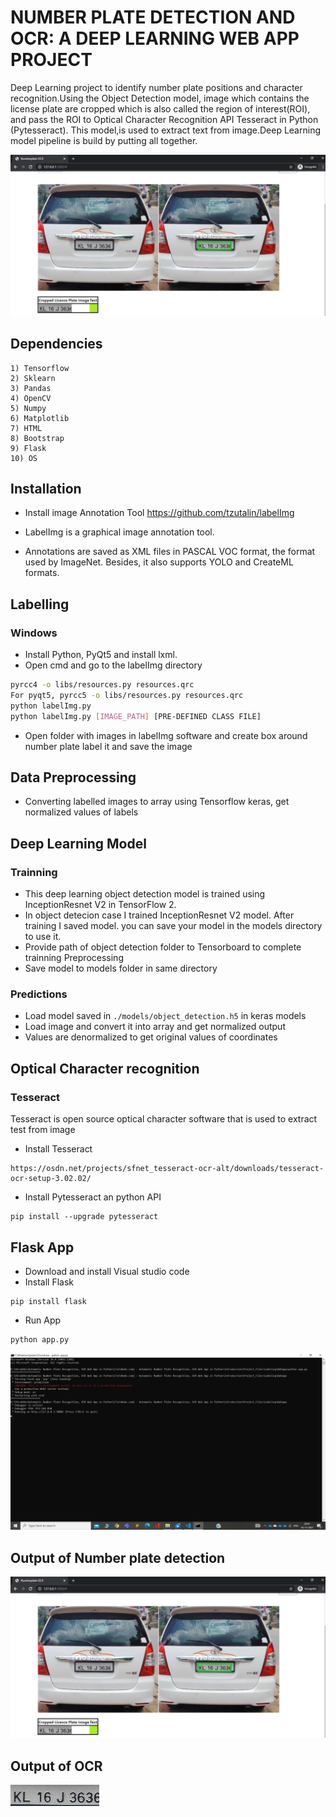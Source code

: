 # NUMBER PLATE DETECTION AND OCR: A DEEP LEARNING WEB APP PROJECT

Deep Learning project to identify number plate positions and character recognition.Using the Object Detection model, image which contains the license plate are cropped which is also called the region of interest(ROI), and pass the ROI to Optical Character Recognition API Tesseract in Python (Pytesseract). 
This model,is used to extract text from image.Deep Learning model pipeline is build by putting all together.

![](/Screenshots/UI.png)

## Dependencies

    1) Tensorflow
    2) Sklearn
    3) Pandas
    4) OpenCV
    5) Numpy
    6) Matplotlib
    7) HTML
    8) Bootstrap
    9) Flask
    10) OS

## Installation

* Install image Annotation Tool https://github.com/tzutalin/labelImg

* LabelImg is a graphical image annotation tool. 
* Annotations are saved as XML files in PASCAL VOC format, the format used by ImageNet. Besides, it also supports YOLO and CreateML formats.

## Labelling    
### Windows

* Install Python, PyQt5 and install lxml.
* Open cmd and go to the labelImg directory
```bash
pyrcc4 -o libs/resources.py resources.qrc
For pyqt5, pyrcc5 -o libs/resources.py resources.qrc
python labelImg.py
python labelImg.py [IMAGE_PATH] [PRE-DEFINED CLASS FILE]
```
* Open folder with images in labelImg software and create box around number plate label it and save the image
## Data Preprocessing
* Converting labelled images to array using Tensorflow keras, get normalized values of labels

## Deep Learning Model
### Trainning
* This deep learning object detection model is trained using InceptionResnet V2 in TensorFlow 2. 
* In object detecion case I trained InceptionResnet V2 model. After training I saved model. you can save your model in the models directory to use it.
* Provide path of object detection folder to Tensorboard to complete trainning Preprocessing
* Save model to models folder in same directory
### Predictions
* Load model saved in ```./models/object_detection.h5``` in keras models
* Load image and convert it into array and get normalized output
* Values are denormalized to get original values of coordinates
## Optical Character recognition

### Tesseract

Tesseract is open source optical character software that is used to extract test from image

* Install Tesseract 
```
https://osdn.net/projects/sfnet_tesseract-ocr-alt/downloads/tesseract-ocr-setup-3.02.02/
```

* Install Pytesseract an python API 
```
pip install --upgrade pytesseract
```

## Flask App

* Download and install Visual studio code
* Install Flask
``` 
pip install flask
```
* Run App 
```
python app.py

```
![](/Screenshots/run_app.png)

## Output of Number plate detection

![](/Screenshots/UI.png)

## Output of OCR 

![](/Screenshots/OCR.jpeg)
